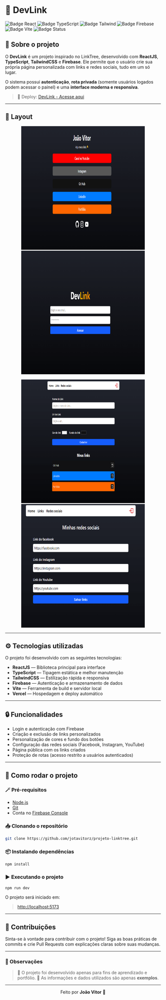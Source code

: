 
# 💈 DevLink

![Badge React](https://img.shields.io/badge/React-20232A?style=for-the-badge&logo=react&logoColor=61DAFB)
![Badge TypeScript](https://img.shields.io/badge/TypeScript-3178C6?style=for-the-badge&logo=typescript&logoColor=white)
![Badge Tailwind](https://img.shields.io/badge/TailwindCSS-38B2AC?style=for-the-badge&logo=tailwindcss&logoColor=white)
![Badge Firebase](https://img.shields.io/badge/Firebase-ffca28?style=for-the-badge&logo=firebase&logoColor=black)
![Badge Vite](https://img.shields.io/badge/Vite-646CFF?style=for-the-badge&logo=vite&logoColor=white)
![Badge Status](https://img.shields.io/badge/status-online-success)

## 🧠 Sobre o projeto

O **DevLink** é um projeto inspirado no LinkTree, desenvolvido com **ReactJS**, **TypeScript**, **TailwindCSS** e **Firebase**. Ele permite que o usuário crie sua própria página personalizada com links e redes sociais, tudo em um só lugar.

O sistema possui **autenticação**, **rota privada** (somente usuários logados podem acessar o painel) e uma **interface moderna e responsiva**.

> 🚀 Deploy: [DevLink - Acesse aqui](https://jotavitor-links.vercel.app/)  

---

## 🎨 Layout

<p align="center">
  <img src="./public/screenshot-project1.png" width="400px" height="400px">
  <img src="./public/screenshot-project4.png" width="400px" height="400px">
</p>

<p align="center">
  <img src="./public/screenshot-project2.png" width="400px" height="400px">
  <img src="./public/screenshot-project3.png" width="400px" height="400px">
</p>

---

## ⚙️ Tecnologias utilizadas

O projeto foi desenvolvido com as seguintes tecnologias:

- **ReactJS** — Biblioteca principal para interface
- **TypeScript** — Tipagem estática e melhor manutenção
- **TailwindCSS** — Estilização rápida e responsiva
- **Firebase** — Autenticação e armazenamento de dados
- **Vite** — Ferramenta de build e servidor local
- **Vercel** — Hospedagem e deploy automático

---

## 🔒 Funcionalidades

- Login e autenticação com Firebase  
- Criação e exclusão de links personalizados  
- Personalização de cores e fundo dos botões  
- Configuração das redes sociais (Facebook, Instagram, YouTube)  
- Página pública com os links criados  
- Proteção de rotas (acesso restrito a usuários autenticados)

---

## 🧭 Como rodar o projeto

### 🪄 Pré-requisitos
- [Node.js](https://nodejs.org/)
- [Git](https://git-scm.com/)
- Conta no [Firebase Console](https://console.firebase.google.com/)

### 📥 Clonando o repositório
```bash
git clone https://github.com/jotavitorz/projeto-linktree.git
````

### 📦 Instalando dependências

```bash
npm install
```

### ▶️ Executando o projeto

```bash
npm run dev
```

O projeto será iniciado em:

> [http://localhost:5173](http://localhost:5173)

---

## 🤝 Contribuições

Sinta-se à vontade para contribuir com o projeto!
Siga as boas práticas de commits e crie Pull Requests com explicações claras sobre suas mudanças.

---

### 🧾 Observações

> 🔹 O projeto foi desenvolvido apenas para fins de aprendizado e portfólio.
> 🔹 As informações e dados utilizados são apenas **exemplos**.

---

<p align="center">Feito por <b>João Vitor</b> 🚀</p>
